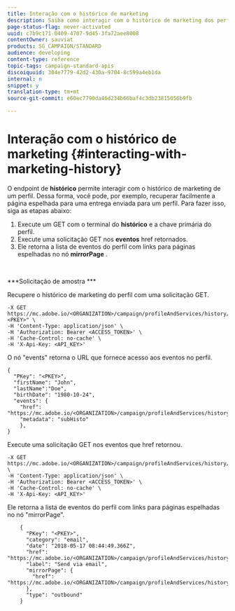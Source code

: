 ```yaml
---
title: Interação com o histórico de marketing
description: Saiba como interagir com o histórico de marketing dos perfis.
page-status-flag: never-activated
uuid: c7b9c171-0409-4707-9d45-3fa72aee8008
contentOwner: sauviat
products: SG_CAMPAIGN/STANDARD
audience: developing
content-type: reference
topic-tags: campaign-standard-apis
discoiquuid: 304e7779-42d2-430a-9704-8c599a4eb1da
internal: n
snippet: y
translation-type: tm+mt
source-git-commit: e60ec7790da46d234b66baf4c3db23815056b9fb

---
```



# Interação com o histórico de marketing {#interacting-with-marketing-history}

O endpoint de **histórico** permite interagir com o histórico de marketing de um perfil.
Dessa forma, você pode, por exemplo, recuperar facilmente a página espelhada para uma entrega enviada para um perfil. Para fazer isso, siga as etapas abaixo:

1. Execute um GET com o terminal do **histórico** e a chave primária do perfil.
1. Execute uma solicitação GET nos **eventos** href retornados.
1. Ele retorna a lista de eventos do perfil com links para páginas espelhadas no nó **mirrorPage** .

<br/>

***Solicitação de amostra ***

Recupere o histórico de marketing do perfil com uma solicitação GET.

```
-X GET https://mc.adobe.io/<ORGANIZATION>/campaign/profileAndServices/history/"<PKEY>" \
-H 'Content-Type: application/json' \
-H 'Authorization: Bearer <ACCESS_TOKEN>' \
-H 'Cache-Control: no-cache' \
-H 'X-Api-Key: <API_KEY>'
```

O nó &quot;events&quot; retorna o URL que fornece acesso aos eventos no perfil.

```
{
  "PKey": "<PKEY>",
  "firstName": "John",
  "lastName":"Doe",
  "birthDate": "1980-10-24",
  "events": {
    "href": "https://mc.adobe.io/<ORGANIZATION>/campaign/profileAndServices/history/<PKEY>/events/",
    "metadata": "subHisto"
    },
}
```

Execute uma solicitação GET nos eventos que href retornou.

```
-X GET https://mc.adobe.io/<ORGANIZATION>/campaign/profileAndServices/history/<PKEY>/events \
-H 'Content-Type: application/json' \
-H 'Authorization: Bearer <ACCESS_TOKEN>' \
-H 'Cache-Control: no-cache' \
-H 'X-Api-Key: <API_KEY>'
```

Ele retorna a lista de eventos do perfil com links para páginas espelhadas no nó &quot;mirrorPage&quot;.

```
    {
      "PKey": "<PKEY>",
      "category": "email",
      "date": "2018-05-17 08:44:49.366Z",
      "href": "https://mc.adobe.io/<ORGANIZATION>/campaign/profileAndServices/history/<PKEY>/events/<PKEY>",
      "label": "Send via email",
      "mirrorPage": {
        "href": "https://mc.adobe.io/<ORGANIZATION>/campaign/profileAndServices/history/<PKEY>/events/<PKEY>/mirrorPage/"
      },
      "type": "outbound"
    }
```
